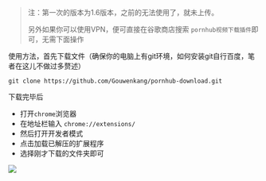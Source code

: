 > 注：第一次的版本为1.6版本，之前的无法使用了，就未上传。
>
> 另外如果你可以使用VPN，便可直接在谷歌商店搜索 `pornhub视频下载插件`即可，无需下面操作

使用方法，首先下载文件（确保你的电脑上有git环境，如何安装git自行百度，笔者在这儿不做过多赘述）

`git clone https://github.com/Gouwenkang/pornhub-download.git`

下载完毕后

+ 打开`chrome`浏览器
+ 在地址栏输入 `chrome://extensions/`
+ 然后打开开发者模式
+ 点击加载已解压的扩展程序
+ 选择刚才下载的文件夹即可

![](https://zgao.top/wp-content/uploads/2020/04/TIM%E6%88%AA%E5%9B%BE20200407115127.png)
